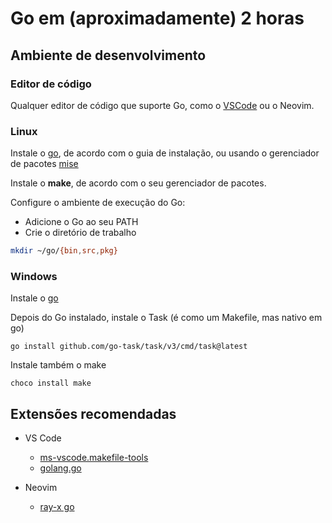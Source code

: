 # Go em (aproximadamente) 2 horas

## Ambiente de desenvolvimento

### Editor de código

Qualquer editor de código que suporte Go, como o [VSCode](https://code.visualstudio.com/) ou o Neovim. 

### Linux

Instale o [go](https://golang.org/dl/), de acordo com o guia de instalação, ou usando o gerenciador de pacotes [mise](https://mise.jdx.dev/getting-started.html)

Instale o **make**, de acordo com o seu gerenciador de pacotes.  

Configure o ambiente de execução do Go:

- Adicione o Go ao seu PATH
- Crie o diretório de trabalho

```bash
mkdir ~/go/{bin,src,pkg}
```

### Windows

Instale o [go](https://golang.org/dl/)

Depois do Go instalado, instale o Task (é como um Makefile, mas nativo em go)
```
go install github.com/go-task/task/v3/cmd/task@latest
```

Instale também o make
```
choco install make
```

## Extensões recomendadas

- VS Code

    - [ms-vscode.makefile-tools](https://marketplace.visualstudio.com/items?itemName=ms-vscode.makefile-tools)
    - [golang.go](https://marketplace.visualstudio.com/items?itemName=golang.go)

- Neovim

    - [ray-x go](https://github.com/ray-x/go.nvim)

